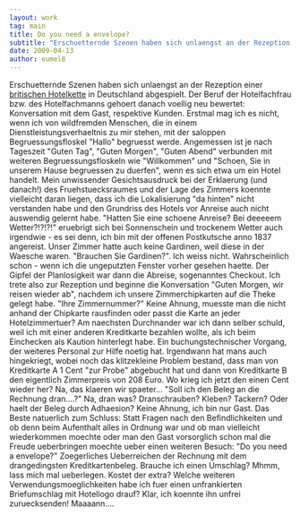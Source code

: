 ```yaml
---
layout: work
tag: main
title: Do you need a envelope?
subtitle: "Erschuetternde Szenen haben sich unlaengst an der Rezeption einer britischen Hotelkette in Deutschland abgespielt. Der Beruf der Hotelfachfrau bzw. des Hotelfachmanns gehoert danach voellig neu bewertet: Konversation mit dem Gast, respektive Kunden.&hellip;"
date: 2009-04-13
author: eumel8
---
```


Erschuetternde Szenen haben sich unlaengst an der Rezeption einer <a href="http://www.pentahotels.com/">britischen Hotelkette</a> in Deutschland abgespielt. Der Beruf der Hotelfachfrau bzw. des Hotelfachmanns gehoert danach voellig neu bewertet: Konversation mit dem Gast, respektive Kunden.
Erstmal mag ich es nicht, wenn ich von wildfremden Menschen, die in einem Dienstleistungsverhaeltnis zu mir stehen, mit der saloppen Begruessungsfloskel "Hallo" begruesst werde. Angemessen ist je nach Tageszeit "Guten Tag", "Guten Morgen", "Guten Abend" verbunden mit weiteren Begruessungsfloskeln wie "Willkommen" und "Schoen, Sie in unserem Hause begruessen zu duerfen", wenn es sich etwa um ein Hotel handelt. 
Mein unwissender Gesichtsausdruck bei der Erklaerung (und danach!) des Fruehstuecksraumes und der Lage des Zimmers koennte vielleicht daran liegen, dass ich die Lokalisierung "da hinten" nicht verstanden habe und den Grundriss des Hotels vor Anreise auch nicht auswendig gelernt habe. "Hatten Sie eine schoene Anreise? Bei deeeeem Wetter?!?!?!" eruebrigt sich bei Sonnenschein und trockenem Wetter auch irgendwie - es sei denn, ich bin mit der offenen Postkutsche anno 1837 angereist. 
Unser Zimmer hatte auch keine Gardinen, weil diese in der Waesche waren. "Brauchen Sie Gardinen?". Ich weiss nicht. Wahrscheinlich schon - wenn ich die ungeputzten Fenster vorher gesehen haette. 
Der Gipfel der Planlosigkeit war dann die Abreise, sogenanntes Checkout. Ich trete also zur Rezeption und beginne die Konversation "Guten Morgen, wir reisen wieder ab", nachdem ich unsere Zimmerchipkarten auf die Theke gelegt habe. "Ihre Zimmernummer?" Keine Ahnung, muesste man die nicht anhand der Chipkarte rausfinden oder passt die Karte an jeder Hotelzimmertuer? Am naechsten Durchnander war ich dann selber schuld, weil ich mit einer anderen Kreditkarte bezahlen wollte, als ich beim Einchecken als Kaution hinterlegt habe. Ein buchungstechnischer Vorgang, der weiteres Personal zur Hilfe noetig hat. Irgendwann hat mans auch hingekriegt, wobei noch das klitzekleine Problem bestand, dass man von Kreditkarte A 1 Cent "zur Probe" abgebucht hat und dann von Kreditkarte B den eigentlich Zimmerpreis von 208 Euro. Wo krieg ich jetzt den einen Cent wieder her? Na, das klaeren wir spaeter...
"Soll ich den Beleg an die Rechnung dran....?" Na, dran was? Dranschrauben? Kleben? Tackern? Oder haelt der Beleg durch Adhaesion? Keine Ahnung, ich bin nur Gast.
Das Beste natuerlich zum Schluss: Statt Fragen nach den Befindlichkeiten und ob denn beim Aufenthalt alles in Ordnung war und ob man vielleicht wiederkommen moechte oder man den Gast vorsorglich schon mal die Freude ueberbringen moechte ueber einen weiteren Besuch:
"Do you need a envelope?" Zoegerliches Ueberreichen der Rechnung mit dem drangedingsten Kreditkartenbeleg. Brauche ich einen Umschlag? Mhmm, lass mich mal ueberlegen. Kostet der extra? Welche weiteren Verwendungsmoeglichkeiten habe ich fuer einen unfrankierten Briefumschlag mit Hotellogo drauf? Klar, ich koennte ihn unfrei zuruecksenden!
Maaaann....
